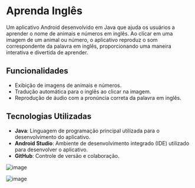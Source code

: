 # Aprenda Inglês

Um aplicativo Android desenvolvido em Java que ajuda os usuários a aprender o nome de animais e números em inglês. Ao clicar em uma imagem de um animal ou número, o aplicativo reproduz o som correspondente da palavra em inglês, proporcionando uma maneira interativa e divertida de aprender.

## Funcionalidades

- Exibição de imagens de animais e números.
- Tradução automática para o inglês ao clicar na imagem.
- Reprodução de áudio com a pronúncia correta da palavra em inglês.

## Tecnologias Utilizadas

- **Java**: Linguagem de programação principal utilizada para o desenvolvimento do aplicativo.
- **Android Studio**: Ambiente de desenvolvimento integrado (IDE) utilizado para desenvolver o aplicativo.
- **GitHub**: Controle de versão e colaboração.

![image](https://github.com/user-attachments/assets/0f1732f2-39cb-4bd9-8ca5-885d6c4ec22a)

![image](https://github.com/user-attachments/assets/087f86f6-3a67-4eae-aec8-d66a1f555320)


